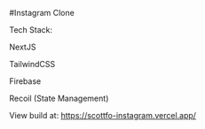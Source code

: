 #Instagram Clone

Tech Stack:

NextJS

TailwindCSS

Firebase

Recoil (State Management)


View build at: https://scottfo-instagram.vercel.app/
